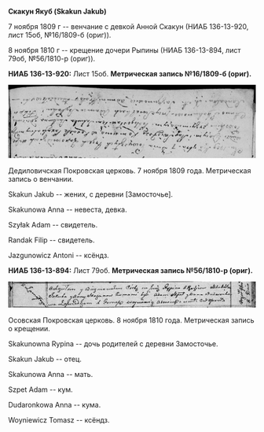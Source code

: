 **Скакун Якуб (Skakun Jakub)**

7 ноября 1809 г -- венчание с девкой Анной Скакун (НИАБ 136-13-920, лист
15об, №16/1809-б (ориг)).

8 ноября 1810 г -- крещение дочери Рыпины (НИАБ 136-13-894, лист 79об,
№56/1810-р (ориг)).

**НИАБ 136-13-920:** Лист 15об. **Метрическая запись №16/1809-б
(ориг).**

![](./media/fa8bcd3efdc5efb7432698d356e63f638580658d.png)

Дедиловичская Покровская церковь. 7 ноября 1809 года. Метрическая запись
о венчании.

Skakun Jakub -- жених, с деревни \[Замосточье\].

Skakunowa Anna -- невеста, девка.

Szyłak Adam -- свидетель.

Randak Filip -- свидетель.

Jazgunowicz Antoni -- ксёндз.

**НИАБ 136-13-894:** Лист 79об. **Метрическая запись №56/1810-р
(ориг).**

![](./media/8d15c1819a2d49750cc25880764828bec995a62a.png)

Осовская Покровская церковь. 8 ноября 1810 года. Метрическая запись о
крещении.

Skakunowna Rypina -- дочь родителей с деревни Замосточье.

Skakun Jakub -- отец.

Skakunowa Anna -- мать.

Szpet Adam -- кум.

Dudaronkowa Anna -- кума.

Woyniewicz Tomasz -- ксёндз.
